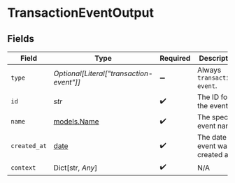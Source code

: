 # TransactionEventOutput


## Fields

| Field                                                                | Type                                                                 | Required                                                             | Description                                                          | Example                                                              |
| -------------------------------------------------------------------- | -------------------------------------------------------------------- | -------------------------------------------------------------------- | -------------------------------------------------------------------- | -------------------------------------------------------------------- |
| `type`                                                               | *Optional[Literal["transaction-event"]]*                             | :heavy_minus_sign:                                                   | Always `transaction-event`.                                          | transaction-event                                                    |
| `id`                                                                 | *str*                                                                | :heavy_check_mark:                                                   | The ID for the event.                                                | f133a3b7-e67e-4d83-bcd3-3e438fedf348                                 |
| `name`                                                               | [models.Name](../models/name.md)                                     | :heavy_check_mark:                                                   | The specific event name.                                             | transaction-api-request                                              |
| `created_at`                                                         | [date](https://docs.python.org/3/library/datetime.html#date-objects) | :heavy_check_mark:                                                   | The date this event was created at.                                  | 2013-07-16T19:23:00.000+00:00                                        |
| `context`                                                            | Dict[str, *Any*]                                                     | :heavy_check_mark:                                                   | N/A                                                                  |                                                                      |